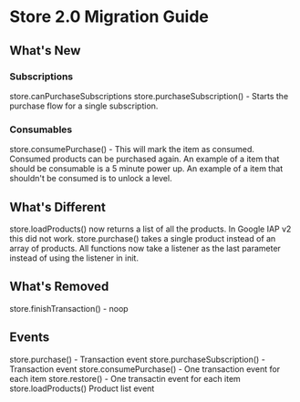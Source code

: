 # Store 2.0 Migration Guide

## What's New

### Subscriptions
store.canPurchaseSubscriptions
store.purchaseSubscription() - Starts the purchase flow for a single subscription.

### Consumables
store.consumePurchase() - This will mark the item as consumed.  Consumed products can be purchased again.  An example of a item that should be consumable is a 5 minute power up.  An example of a item that shouldn't be consumed is to unlock a level.

## What's Different
store.loadProducts() now returns a list of all the products.  In Google IAP v2 this did not work.
store.purchase() takes a single product instead of an array of products.
All functions now take a listener as the last parameter instead of using the listener in init.

## What's Removed
store.finishTransaction() - noop

## Events
store.purchase() - Transaction event
store.purchaseSubscription() - Transaction event
store.consumePurchase() - One transaction event for each item
store.restore() - One transactin event for each item
store.loadProducts() Product list event